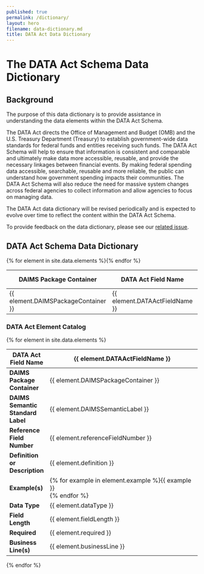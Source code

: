 ```yaml
---
published: true
permalink: /dictionary/
layout: hero
filename: data-dictionary.md
title: DATA Act Data Dictionary
---
```


<h1>The DATA Act Schema Data Dictionary</h1>
<h2>Background</h2>

<p>The purpose of this data dictionary is to provide assistance in understanding the data elements within the DATA Act Schema.</p>

<p>The DATA Act directs the Office of Management and Budget (OMB) and the U.S. Treasury Department (Treasury) to establish government-wide data standards for federal funds and entities receiving such funds. The DATA Act Schema will help to ensure that information is consistent and comparable and ultimately make data more accessible, reusable, and provide the necessary linkages between financial events. By making federal spending data accessible, searchable, reusable and more reliable, the public can understand how government spending impacts their communities. The DATA Act Schema will also reduce the need for massive system changes across federal agencies to collect information and allow agencies to focus on managing data.</p>

<p>The DATA Act data dictionary will be revised periodically and is expected to evolve over time to reflect the content within the DATA Act Schema.</p>

<p>To provide feedback on the data dictionary, please see our <a href="https://github.com/fedspendingtransparency/fedspendingtransparency.github.io/issues/123" title="provide data dictionary feedback">related issue</a>.</p>

<h2>DATA Act Schema Data Dictionary</h2>


<div class="panel panel-default">
	<div class="panel panel-body">
		<table class="table table-striped">
			<thead>
				<tr>
					<th>DAIMS Package Container</th>
					<th>DATA Act Field Name</th>
					<th>DAIMS Semantic Standard Label</th>
				</tr>
			</thead>
      {% for element in site.data.elements %}<tr>
				<td>{{ element.DAIMSPackageContainer }}</td>
				<td>
					{{ element.DATAActFieldName }}
				</td>
				<td><a href="#C{{ forloop.index | plus:1 }}">{{ element.DAIMSSemanticLabel }}</a></td>
			</tr>{% endfor %}
		</table>
	</div>
</div>
<h3 class="lead">DATA Act Element Catalog</h3>
<div class="panel panel-default">
	<div class="panel panel-body">
    {% for element in site.data.elements %}<div class="panel panel-default">
			<div class="panel panel-body">
				<table class="table table-striped" style="width: 100%">
					<thead>
						<tr>
							<th style="width: 20%">DATA Act Field Name</th>
							<th style="width: 80%">{{ element.DATAActFieldName }}<a id="C{{ forloop.index | plus:1 }}"></a></th>
						</tr>
					</thead>
					<tbody>
						<tr>
							<td>
								<strong>DAIMS Package Container</strong>
							</td>
							<td>{{ element.DAIMSPackageContainer }}</td>
						</tr>
						<tr>
							<td>
								<strong>DAIMS Semantic Standard Label</strong>
							</td>
							<td>{{ element.DAIMSSemanticLabel }}</td>
						</tr>
						<tr>
							<td>
								<strong>Reference Field Number</strong>
							</td>
							<td>{{ element.referenceFieldNumber }}</td>
						</tr>
						<tr>
							<td>
								<strong>Definition or Description</strong>
							</td>
							<td>{{ element.definition }}</td>
						</tr>
						<tr>
							<td>
								<strong>Example(s)</strong>
							</td>
							<td>{% for example in element.example %}{{ example }}<br/>
              {% endfor %}</td>
						</tr>
						<tr>
							<td>
								<strong>Data Type</strong>
							</td>
							<td>{{ element.dataType }}</td>
						</tr>
						<tr>
							<td>
								<strong>Field Length</strong>
							</td>
							<td>{{ element.fieldLength }}</td>
						</tr>
						<tr>
							<td>
								<strong>Required</strong>
							</td>
							<td>{{ element.required }}</td>
						</tr>
						<tr>
							<td>
								<strong>Business Line(s)</strong>
							</td>
							<td>{{ element.businessLine }}</td>
						</tr>
					</tbody>
				</table>
			</div>
		</div>{% endfor %}
	</div>
</div>
